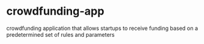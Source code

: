 # crowdfunding-app
crowdfunding application that allows startups to receive funding based on a predetermined set of rules and parameters
